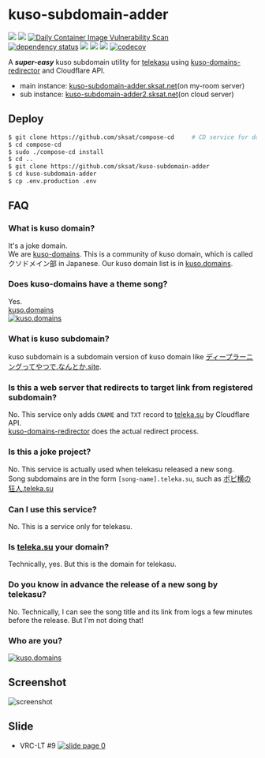 # kuso-subdomain-adder

![](https://github.com/sksat/kuso-subdomain-adder/actions/workflows/build-image.yml/badge.svg?branch=master)
![](https://github.com/sksat/kuso-subdomain-adder/actions/workflows/ci.yml/badge.svg?branch=master)
[![Daily Container Image Vulnerability Scan](https://github.com/sksat/kuso-subdomain-adder/actions/workflows/trivy-scan.yml/badge.svg?branch=master)](https://github.com/sksat/kuso-subdomain-adder/actions/workflows/trivy-scan.yml)  
[![dependency status](https://deps.rs/repo/github/sksat/kuso-subdomain-adder/status.svg)](https://deps.rs/repo/github/sksat/kuso-subdomain-adder)
[![](https://tokei.rs/b1/github/sksat/kuso-subdomain-adder?category=files)](https://github.com/sksat/kuso-subdomain-adder)
[![](https://tokei.rs/b1/github/sksat/kuso-subdomain-adder?category=code)](https://github.com/sksat/kuso-subdomain-adder)
[![](https://tokei.rs/b1/github/sksat/kuso-subdomain-adder?category=blanks)](https://github.com/sksat/kuso-subdomain-adder)
[![codecov](https://codecov.io/gh/sksat/kuso-subdomain-adder/branch/master/graph/badge.svg?token=KQ5QQ5F97T)](https://codecov.io/gh/sksat/kuso-subdomain-adder)

A ***super-easy*** kuso subdomain utility for [telekasu](https://teleka.su) using [kuso-domains-redirector](https://github.com/KOBA789/kuso-domains-redirector) and Cloudflare API.

- main instance: [kuso-subdomain-adder.sksat.net](https://kuso-subdomain-adder.sksat.net)(on my-room server)
- sub instance: [kuso-subdomain-adder2.sksat.net](https://kuso-subdomain-adder2.sksat.net)(on cloud server)

## Deploy

```sh
$ git clone https://github.com/sksat/compose-cd     # CD service for docker-compose
$ cd compose-cd
$ sudo ./compose-cd install
$ cd ..
$ git clone https://github.com/sksat/kuso-subdomain-adder
$ cd kuso-subdomain-adder
$ cp .env.production .env
```

## FAQ

### What is kuso domain?
It's a joke domain.  
We are [kuso-domains](https://github.com/kuso-domains/).
This is a community of kuso domain, which is called クソドメイン部 in Japanese.
Our kuso domain list is in [kuso.domains](https://kuso.domains).

### Does kuso-domains have a theme song?
Yes.  
[kuso.domains](https://www.youtube.com/watch?v=o5DNvdjnKPY)  
[![kuso.domains](http://img.youtube.com/vi/o5DNvdjnKPY/0.jpg)](https://www.youtube.com/watch?v=o5DNvdjnKPY)

### What is kuso subdomain?
kuso subdomain is a subdomain version of kuso domain like [ディープラーニングってやつで.なんとか.site](https://ディープラーニングってやつで.なんとか.site).

### Is this a web server that redirects to target link from registered subdomain?
No.
This service only adds `CNAME` and `TXT` record to [teleka.su](https://teleka.su) by Cloudflare API.  
[kuso-domains-redirector](https://redirect.kuso.domains) does the actual redirect process.

### Is this a joke project?
No.
This service is actually used when telekasu released a new song.  
Song subdomains are in the form `[song-name].teleka.su`, such as [ポピ横の狂人.teleka.su](https://ポピ横の狂人.teleka.su)

### Can I use this service?
No.
This is a service only for telekasu.

### Is [teleka.su](https://teleka.su) your domain?
Technically, yes.
But this is the domain for telekasu.

### Do you know in advance the release of a new song by telekasu?
No.
Technically, I can see the song title and its link from logs a few minutes before the release.
But I'm not doing that!

### Who are you?
[![kuso.domains](http://img.youtube.com/vi/o5DNvdjnKPY/2.jpg)](https://vrchat.com/home/user/usr_f8229b4f-794c-4a94-bf5d-d21f3fc0daf5)

## Screenshot

![screenshot](./docs/screenshot.png)

## Slide

- VRC-LT #9
[![slide page 0](https://speakerd.s3.amazonaws.com/presentations/3b08ab8f117b4696ba0f74aaedc91515/slide_0.jpg)](https://speakerdeck.com/sksat/teleka-dot-suwozhi-eruji-shu)
